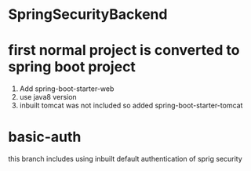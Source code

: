 # SpringSecurityBackend

# first normal project is converted to spring boot project
1. Add spring-boot-starter-web
2. use java8 version
3. inbuilt tomcat was not included so added spring-boot-starter-tomcat

# basic-auth
this branch includes using inbuilt default authentication of sprig security